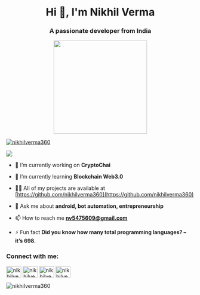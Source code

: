 <h1 align="center">Hi 👋, I'm Nikhil Verma</h1>
<h3 align="center">A passionate developer from India</h3>
<p align= "center"><img src="https://github.com/nikhilverma360/nikhilverma360/blob/main/animation_500_ki5uuop9.gif" width="250" height="250"></p>
<p align="left"> <a href="https://twitter.com/nikhilverma360" target="blank"><img src="https://img.shields.io/twitter/follow/nikhilverma360?logo=twitter&style=for-the-badge" alt="nikhilverma360" /></a> </p>

![](https://komarev.com/ghpvc/?username=nikhilverma360&label=I'm+watching+you!+Profile+view+count)

- 🔭 I’m currently working on **CryptoChai**

- 🌱 I’m currently learning **Blockchain Web3.0**

- 👨‍💻 All of my projects are available at [https://github.com/nikhilverma360](https://github.com/nikhilverma360)

- 💬 Ask me about **android, bot automation, entrepreneurship**

- 📫 How to reach me **nv5475609@gmail.com**

- ⚡ Fun fact **Did you know how many total programming languages? – it’s 698.**

<h3 align="left">Connect with me:</h3>
<p align="left">
<a href="https://twitter.com/nikhilverma360" target="blank"><img align="center" src="https://cdn.jsdelivr.net/npm/simple-icons@3.0.1/icons/twitter.svg" alt="nikhilverma360" height="30" width="40" /></a>
<a href="https://linkedin.com/in/nikhilverma360" target="blank"><img align="center" src="https://cdn.jsdelivr.net/npm/simple-icons@3.0.1/icons/linkedin.svg" alt="nikhilverma360" height="30" width="40" /></a>
<a href="https://fb.com/nikhilverma360" target="blank"><img align="center" src="https://cdn.jsdelivr.net/npm/simple-icons@3.0.1/icons/facebook.svg" alt="nikhilverma360" height="30" width="40" /></a>
<a href="https://instagram.com/nikhilverma360" target="blank"><img align="center" src="https://cdn.jsdelivr.net/npm/simple-icons@3.0.1/icons/instagram.svg" alt="nikhilverma360" height="30" width="40" /></a>
</p>


<p><img align="center" src="https://github-readme-stats.vercel.app/api/top-langs?username=nikhilverma360&show_icons=true&locale=en&layout=compact" alt="nikhilverma360" /></p>
